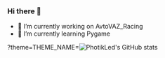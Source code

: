 ### Hi there 👋
- 🔭 I’m currently working on AvtoVAZ_Racing
- 🌱 I’m currently learning Pygame

?theme=THEME_NAME=![PhotikLed's GitHub stats](https://github-readme-stats.vercel.app/api?username=PhotikLed&theme=dark&show_icons=true)
<!--
**PhotikLed/PhotikLed** is a ✨ _special_ ✨ repository because its `README.md` (this file) appears on your GitHub profile.

Here are some ideas to get you started:
-->
